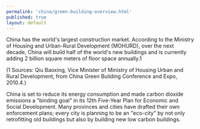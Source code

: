 ```yaml
--- 
permalink: 'china/green-building-overview.html' 
published: true 
layout: default
---
```

China has the world's largest construction market. According to the Ministry of Housing and Urban-Rural Development (MOHURD), over the next decade, China will build half of the world's new buildings and is currently adding 2 billion square meters of floor space annually.1

(1 Sources: Qiu Baoxing, Vice Minister of Ministry of Housing Urban and Rural Development, from China Green Building Conference and Expo, 2010.4.)

China is set to reduce its energy consumption and made carbon dioxide emissions a "binding goal" in its 12th Five-Year Plan for Economic and Social Development. Many provinces and cities have drafted their own enforcement plans; every city is planning to be an "eco-city" by not only retrofitting old buildings but also by building new low carbon buildings.
